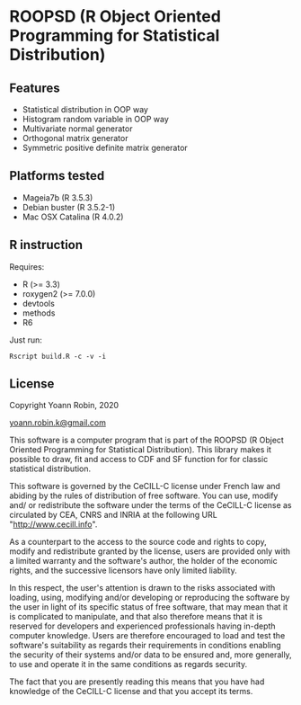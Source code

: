 # ROOPSD (R Object Oriented Programming for Statistical Distribution)

## Features

- Statistical distribution in OOP way
- Histogram random variable in OOP way
- Multivariate normal generator
- Orthogonal matrix generator
- Symmetric positive definite matrix generator


## Platforms tested

- Mageia7b (R 3.5.3)
- Debian buster (R 3.5.2-1)
- Mac OSX Catalina (R 4.0.2)


## R instruction

Requires:
- R (>= 3.3)
- roxygen2 (>= 7.0.0)
- devtools
- methods
- R6

Just run:
```
Rscript build.R -c -v -i
```


## License

Copyright Yoann Robin, 2020

yoann.robin.k@gmail.com

This software is a computer program that is part of the ROOPSD (R Object
Oriented Programming for Statistical Distribution). This library makes it
possible to  draw, fit and access to CDF and SF function for
for classic statistical distribution.

This software is governed by the CeCILL-C license under French law and
abiding by the rules of distribution of free software.  You can  use,
modify and/ or redistribute the software under the terms of the CeCILL-C
license as circulated by CEA, CNRS and INRIA at the following URL
"http://www.cecill.info".

As a counterpart to the access to the source code and  rights to copy,
modify and redistribute granted by the license, users are provided only
with a limited warranty  and the software's author,  the holder of the
economic rights,  and the successive licensors  have only  limited
liability.

In this respect, the user's attention is drawn to the risks associated
with loading,  using,  modifying and/or developing or reproducing the
software by the user in light of its specific status of free software,
that may mean  that it is complicated to manipulate,  and  that  also
therefore means  that it is reserved for developers  and  experienced
professionals having in-depth computer knowledge. Users are therefore
encouraged to load and test the software's suitability as regards their
requirements in conditions enabling the security of their systems and/or
data to be ensured and,  more generally, to use and operate it in the
same conditions as regards security.

The fact that you are presently reading this means that you have had
knowledge of the CeCILL-C license and that you accept its terms.


